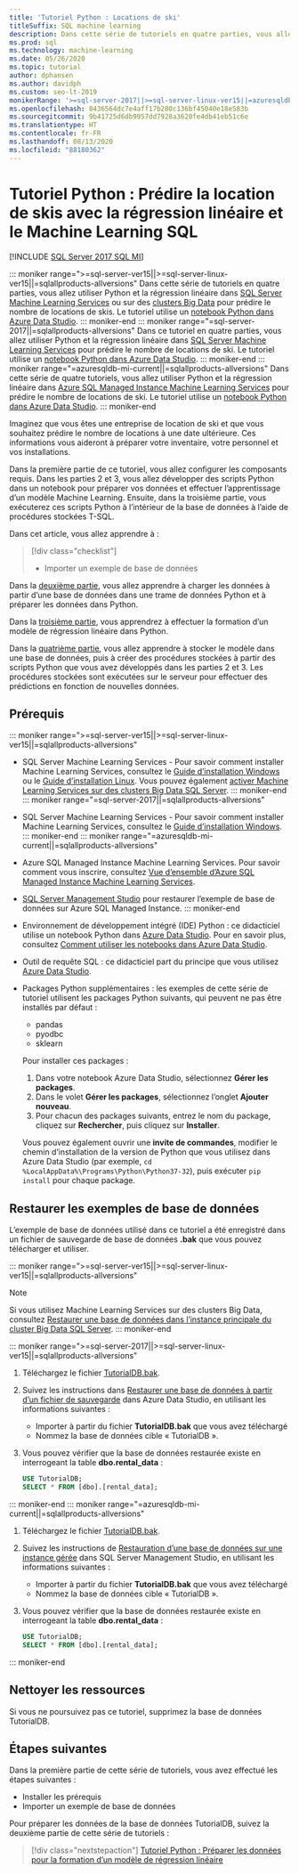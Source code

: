 ```yaml
---
title: 'Tutoriel Python : Locations de ski'
titleSuffix: SQL machine learning
description: Dans cette série de tutoriels en quatre parties, vous allez générer un modèle de régression linéaire dans Python afin de prédire les locations de skis avec le Machine Learning SQL.
ms.prod: sql
ms.technology: machine-learning
ms.date: 05/26/2020
ms.topic: tutorial
author: dphansen
ms.author: davidph
ms.custom: seo-lt-2019
monikerRange: '>=sql-server-2017||>=sql-server-linux-ver15||=azuresqldb-mi-current||=sqlallproducts-allversions'
ms.openlocfilehash: 8436564dc7e4aff17b280c136bf45040e18e583b
ms.sourcegitcommit: 9b41725d6db9957dd7928a3620fe4db41eb51c6e
ms.translationtype: HT
ms.contentlocale: fr-FR
ms.lasthandoff: 08/13/2020
ms.locfileid: "88180362"
---
```

# <a name="python-tutorial-predict-ski-rental-with-linear-regression-with-sql-machine-learning"></a>Tutoriel Python : Prédire la location de skis avec la régression linéaire et le Machine Learning SQL
[!INCLUDE [SQL Server 2017 SQL MI](../../includes/applies-to-version/sqlserver2017-asdbmi.md)]

::: moniker range=">=sql-server-ver15||>=sql-server-linux-ver15||=sqlallproducts-allversions"
Dans cette série de tutoriels en quatre parties, vous allez utiliser Python et la régression linéaire dans [SQL Server Machine Learning Services](../sql-server-machine-learning-services.md) ou sur des [clusters Big Data](../../big-data-cluster/machine-learning-services.md) pour prédire le nombre de locations de skis. Le tutoriel utilise un [notebook Python dans Azure Data Studio](../../azure-data-studio/sql-notebooks.md).
::: moniker-end
::: moniker range="=sql-server-2017||=sqlallproducts-allversions"
Dans ce tutoriel en quatre parties, vous allez utiliser Python et la régression linéaire dans [SQL Server Machine Learning Services](../sql-server-machine-learning-services.md) pour prédire le nombre de locations de ski. Le tutoriel utilise un [notebook Python dans Azure Data Studio](../../azure-data-studio/sql-notebooks.md).
::: moniker-end
::: moniker range="=azuresqldb-mi-current||=sqlallproducts-allversions"
Dans cette série de quatre tutoriels, vous allez utiliser Python et la régression linéaire dans [Azure SQL Managed Instance Machine Learning Services](/azure/azure-sql/managed-instance/machine-learning-services-overview) pour prédire le nombre de locations de ski. Le tutoriel utilise un [notebook Python dans Azure Data Studio](../../azure-data-studio/sql-notebooks.md).
::: moniker-end

Imaginez que vous êtes une entreprise de location de ski et que vous souhaitez prédire le nombre de locations à une date ultérieure. Ces informations vous aideront à préparer votre inventaire, votre personnel et vos installations.

Dans la première partie de ce tutoriel, vous allez configurer les composants requis. Dans les parties 2 et 3, vous allez développer des scripts Python dans un notebook pour préparer vos données et effectuer l’apprentissage d’un modèle Machine Learning. Ensuite, dans la troisième partie, vous exécuterez ces scripts Python à l’intérieur de la base de données à l’aide de procédures stockées T-SQL.

Dans cet article, vous allez apprendre à :

> [!div class="checklist"]
> * Importer un exemple de base de données

Dans la [deuxième partie](python-ski-rental-linear-regression-prepare-data.md), vous allez apprendre à charger les données à partir d’une base de données dans une trame de données Python et à préparer les données dans Python.

Dans la [troisième partie](python-ski-rental-linear-regression-train-model.md), vous apprendrez à effectuer la formation d’un modèle de régression linéaire dans Python.

Dans la [quatrième partie](python-ski-rental-linear-regression-deploy-model.md), vous allez apprendre à stocker le modèle dans une base de données, puis à créer des procédures stockées à partir des scripts Python que vous avez développés dans les parties 2 et 3. Les procédures stockées sont exécutées sur le serveur pour effectuer des prédictions en fonction de nouvelles données.

## <a name="prerequisites"></a>Prérequis

::: moniker range=">=sql-server-ver15||>=sql-server-linux-ver15||=sqlallproducts-allversions"
* SQL Server Machine Learning Services - Pour savoir comment installer Machine Learning Services, consultez le [Guide d’installation Windows](../install/sql-machine-learning-services-windows-install.md) ou le [Guide d’installation Linux](../../linux/sql-server-linux-setup-machine-learning.md?toc=%2Fsql%2Fmachine-learning%2Ftoc.json). Vous pouvez également [activer Machine Learning Services sur des clusters Big Data SQL Server](../../big-data-cluster/machine-learning-services.md).
::: moniker-end
::: moniker range="=sql-server-2017||=sqlallproducts-allversions"
* SQL Server Machine Learning Services - Pour savoir comment installer Machine Learning Services, consultez le [Guide d’installation Windows](../install/sql-machine-learning-services-windows-install.md). 
::: moniker-end
::: moniker range="=azuresqldb-mi-current||=sqlallproducts-allversions"
* Azure SQL Managed Instance Machine Learning Services. Pour savoir comment vous inscrire, consultez [Vue d’ensemble d’Azure SQL Managed Instance Machine Learning Services](/azure/azure-sql/managed-instance/machine-learning-services-overview).

* [SQL Server Management Studio](../../ssms/download-sql-server-management-studio-ssms.md) pour restaurer l’exemple de base de données sur Azure SQL Managed Instance.
::: moniker-end

* Environnement de développement intégré (IDE) Python : ce didacticiel utilise un notebook Python dans [Azure Data Studio](../../azure-data-studio/what-is.md). Pour en savoir plus, consultez [Comment utiliser les notebooks dans Azure Data Studio](../../azure-data-studio/sql-notebooks.md).

* Outil de requête SQL : ce didacticiel part du principe que vous utilisez [Azure Data Studio](../../azure-data-studio/what-is.md).

* Packages Python supplémentaires : les exemples de cette série de tutoriel utilisent les packages Python suivants, qui peuvent ne pas être installés par défaut :

  * pandas
  * pyodbc
  * sklearn

  Pour installer ces packages :
  1. Dans votre notebook Azure Data Studio, sélectionnez **Gérer les packages**.
  2. Dans le volet **Gérer les packages**, sélectionnez l’onglet **Ajouter nouveau**.
  3. Pour chacun des packages suivants, entrez le nom du package, cliquez sur **Rechercher**, puis cliquez sur **Installer**.

  Vous pouvez également ouvrir une **invite de commandes**, modifier le chemin d’installation de la version de Python que vous utilisez dans Azure Data Studio (par exemple, `cd %LocalAppData%\Programs\Python\Python37-32`), puis exécuter `pip install` pour chaque package.

## <a name="restore-the-sample-database"></a>Restaurer les exemples de base de données

L’exemple de base de données utilisé dans ce tutoriel a été enregistré dans un fichier de sauvegarde de base de données **.bak** que vous pouvez télécharger et utiliser.

::: moniker range=">=sql-server-ver15||>=sql-server-linux-ver15||=sqlallproducts-allversions"
> [!NOTE]
> Si vous utilisez Machine Learning Services sur des clusters Big Data, consultez [Restaurer une base de données dans l’instance principale du cluster Big Data SQL Server](../../big-data-cluster/data-ingestion-restore-database.md).
::: moniker-end

::: moniker range=">=sql-server-2017||>=sql-server-linux-ver15||=sqlallproducts-allversions"
1. Téléchargez le fichier [TutorialDB.bak](https://sqlchoice.blob.core.windows.net/sqlchoice/static/TutorialDB.bak).

1. Suivez les instructions dans [Restaurer une base de données à partir d’un fichier de sauvegarde](../../azure-data-studio/tutorial-backup-restore-sql-server.md#restore-a-database-from-a-backup-file) dans Azure Data Studio, en utilisant les informations suivantes :

   * Importer à partir du fichier **TutorialDB.bak** que vous avez téléchargé
   * Nommez la base de données cible « TutorialDB ».

1. Vous pouvez vérifier que la base de données restaurée existe en interrogeant la table **dbo.rental_data** :

   ```sql
   USE TutorialDB;
   SELECT * FROM [dbo].[rental_data];
   ```
::: moniker-end
::: moniker range="=azuresqldb-mi-current||=sqlallproducts-allversions"
1. Téléchargez le fichier [TutorialDB.bak](https://sqlchoice.blob.core.windows.net/sqlchoice/static/TutorialDB.bak).

1. Suivez les instructions de [Restauration d’une base de données sur une instance gérée](/azure/sql-database/sql-database-managed-instance-get-started-restore) dans SQL Server Management Studio, en utilisant les informations suivantes :

   * Importer à partir du fichier **TutorialDB.bak** que vous avez téléchargé
   * Nommez la base de données cible « TutorialDB ».

1. Vous pouvez vérifier que la base de données restaurée existe en interrogeant la table **dbo.rental_data** :

   ```sql
   USE TutorialDB;
   SELECT * FROM [dbo].[rental_data];
   ```
::: moniker-end

## <a name="clean-up-resources"></a>Nettoyer les ressources

Si vous ne poursuivez pas ce tutoriel, supprimez la base de données TutorialDB.

## <a name="next-steps"></a>Étapes suivantes

Dans la première partie de cette série de tutoriels, vous avez effectué les étapes suivantes :

* Installer les prérequis
* Importer un exemple de base de données

Pour préparer les données de la base de données TutorialDB, suivez la deuxième partie de cette série de tutoriels :

> [!div class="nextstepaction"]
> [Tutoriel Python : Préparer les données pour la formation d’un modèle de régression linéaire](python-ski-rental-linear-regression-prepare-data.md)
